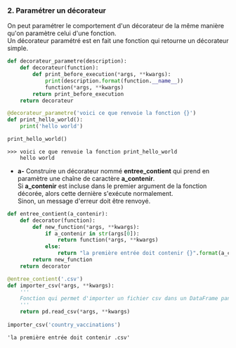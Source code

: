 ### 2. Paramétrer un décorateur

On peut paramétrer le comportement d'un décorateur de la même manière qu'on paramètre celui d'une fonction.  
Un décorateur paramétré est en fait une fonction qui retourne un décorateur simple.

```python
def decorateur_parametre(description): 
    def decorateur(function): 
        def print_before_execution(*args, **kwargs): 
            print(description.format(function.__name__))
            function(*args, **kwargs)
        return print_before_execution
    return decorateur

@decorateur_parametre('voici ce que renvoie la fonction {}')
def print_hello_world():
    print('hello world')    

print_hello_world()
```

```
>>> voici ce que renvoie la fonction print_hello_world
    hello world
```

- **a-** Construire un décorateur nommé **entree_contient** qui prend en paramètre une chaîne de caractère **a_contenir**.  
    Si **a_contenir** est incluse dans le premier argument de la fonction décorée, alors cette dernière s'exécute normalement.  
    Sinon, un message d'erreur doit être renvoyé.

```python
def entree_contient(a_contenir):
    def decorator(function): 
        def new_function(*args, **kwargs): 
            if a_contenir in str(args[0]):
                return function(*args, **kwargs)
            else:
                return "la première entrée doit contenir {}".format(a_contenir)
        return new_function
    return decorator

@entree_contient('.csv')
def importer_csv(*args, **kwargs):
    '''
    Fonction qui permet d'importer un fichier csv dans un DataFrame pandas.
    '''
    return pd.read_csv(*args, **kwargs)
    
importer_csv('country_vaccinations')
```
```
'la première entrée doit contenir .csv'
```
